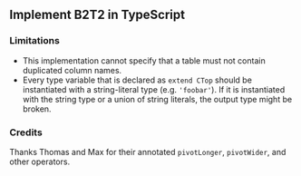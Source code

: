 ## Implement B2T2 in TypeScript

### Limitations

- This implementation cannot specify that a table must not contain duplicated column names.
- Every type variable that is declared as `extend CTop` should be instantiated with a string-literal type (e.g. `'foobar'`). If it is instantiated with the string type or a union of string literals, the output type might be broken.

### Credits

Thanks Thomas and Max for their annotated `pivotLonger`, `pivotWider`, and other operators.
